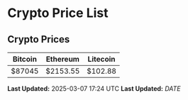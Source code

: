 # Crypto Price List

## Crypto Prices
| Bitcoin | Ethereum | Litecoin |
| ------- | -------- | -------- |
| $87045 | $2153.55 | $102.88 |
**Last Updated:** 2025-03-07 17:24 UTC
**Last Updated:** $DATE$
